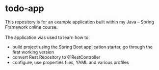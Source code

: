 # todo-app

This repository is for an example application built within my Java – Spring Framework online course.
<br>
<br>
The application was used to learn how to: 
- build project using the Spring Boot application starter, go through the first working version 
- convert Rest Repository  to @RestController
- configure, use properties files, YAML and various profiles

